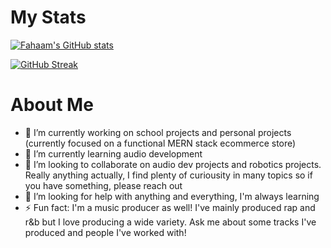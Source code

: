 # My Stats 
[![Fahaam's GitHub stats](https://github-readme-stats.vercel.app/api?username=fahaamtashfeen&theme=cobalt)](https://github.com/fahaamtashfeen/github-readme-stats)

[![GitHub Streak](https://streak-stats.demolab.com/?user=fahaamtashfeen)](https://git.io/streak-stats)

# About Me

- 🔭 I’m currently working on school projects and personal projects (currently focused on a functional MERN stack ecommerce store)
- 🌱 I’m currently learning audio development
- 👯 I’m looking to collaborate on audio dev projects and robotics projects. Really anything actually, I find plenty of curiousity in many topics so if you have something, please reach out
- 🤔 I’m looking for help with anything and everything, I'm always learning
- ⚡ Fun fact: I'm a music producer as well! I've mainly produced rap and r&b but I love producing a wide variety. Ask me about some tracks I've produced and people I've worked with!
